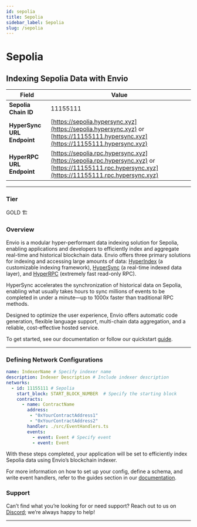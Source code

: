 ```yaml
---
id: sepolia
title: Sepolia
sidebar_label: Sepolia
slug: /sepolia
---
```


# Sepolia

## Indexing Sepolia Data with Envio

| **Field**                     | **Value**                                                                                          |
|-------------------------------|----------------------------------------------------------------------------------------------------|
| **Sepolia Chain ID**     | 11155111                                                                                            |
| **HyperSync URL Endpoint**    | [https://sepolia.hypersync.xyz](https://sepolia.hypersync.xyz) or [https://11155111.hypersync.xyz](https://11155111.hypersync.xyz) |
| **HyperRPC URL Endpoint**     | [https://sepolia.rpc.hypersync.xyz](https://sepolia.rpc.hypersync.xyz) or [https://11155111.rpc.hypersync.xyz](https://11155111.rpc.hypersync.xyz) |

---

### Tier

GOLD 🏗️

### Overview

Envio is a modular hyper-performant data indexing solution for Sepolia, enabling applications and developers to efficiently index and aggregate real-time and historical blockchain data. Envio offers three primary solutions for indexing and accessing large amounts of data: [HyperIndex](/docs/HyperIndex/overview) (a customizable indexing framework), [HyperSync](/docs/HyperSync/overview) (a real-time indexed data layer), and [HyperRPC](/docs/HyperSync/overview-hyperrpc) (extremely fast read-only RPC).

HyperSync accelerates the synchronization of historical data on Sepolia, enabling what usually takes hours to sync millions of events to be completed in under a minute—up to 1000x faster than traditional RPC methods.

Designed to optimize the user experience, Envio offers automatic code generation, flexible language support, multi-chain data aggregation, and a reliable, cost-effective hosted service.

To get started, see our documentation or follow our quickstart [guide](/docs/HyperIndex/contract-import).

---

### Defining Network Configurations

```yaml
name: IndexerName # Specify indexer name
description: Indexer Description # Include indexer description
networks:
  - id: 11155111 # Sepolia  
    start_block: START_BLOCK_NUMBER  # Specify the starting block
    contracts:
      - name: ContractName
        address:
         - "0xYourContractAddress1"
         - "0xYourContractAddress2"
        handler: ./src/EventHandlers.ts
        events:
          - event: Event # Specify event
          - event: Event
```

With these steps completed, your application will be set to efficiently index Sepolia data using Envio’s blockchain indexer.

For more information on how to set up your config, define a schema, and write event handlers, refer to the guides section in our [documentation](/docs/HyperIndex/configuration-file).

### Support

Can’t find what you’re looking for or need support? Reach out to us on [Discord](https://discord.com/invite/Q9qt8gZ2fX); we’re always happy to help!

---
